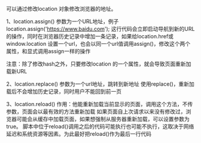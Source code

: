 可以通过修改location 对象修改浏览器的地址。

1、location.assign()
    参数为一个URL地址，例子
    location.assign('https://www.baidu.com');
    这行代码会立即启动导航到新的URL的操作，同时在浏览器历史记录中增加一条记录，如果给location.href或window.location 设置一个url，也会以同一个url值调用assign()，修改这个两个属性，和显式调用assign一样的操作

注意：除了修改hash之外，只要修改location 的一个属性，就会导致页面重新加载新URL

2、location.replace()
    参数为一个url地址，跳转到新地址
    使用replace()，重新加载后不会增加历史记录，同时用户不能回到前一页

3、location.reload()
    作用：他能重新加载当前显示的页面，调用这个方法，不传参数，页面会以最有效的方法重新加载
    如果页面自上次请求以来没有修改过，浏览器可能会从缓存中加载页面，如果想强制从服务器重新加载，可以设置参数为 true。
    脚本中位于reload()调用之后的代码可能执行也可能不执行，这取决于网络延迟和系统资源等因素。为此最好把reload()作为最后一行代码